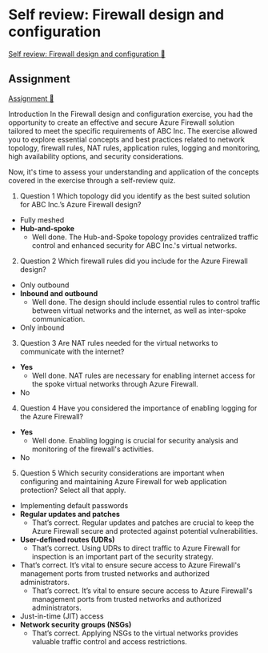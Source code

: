# Self review: Firewall design and configuration

[Self review: Firewall design and configuration 🔗](https://www.coursera.org/learn/cybersecurity-tools-and-technologies/assignment-submission/E8cul/self-review-firewall-design-and-configuration)

## Assignment

[Assignment 🔗](https://www.coursera.org/learn/cybersecurity-tools-and-technologies/assignment-submission/E8cul/self-review-firewall-design-and-configuration/attempt)

Introduction
In the
Firewall design and configuration
exercise, you had the opportunity to create an effective and secure Azure Firewall solution tailored to meet the specific requirements of ABC Inc. The exercise allowed you to explore essential concepts and best practices related to network topology, firewall rules, NAT rules, application rules, logging and monitoring, high availability options, and security considerations.

Now, it's time to assess your understanding and application of the concepts covered in the exercise through a self-review quiz.

1.  Question 1
    Which topology did you identify as the best suited solution for ABC Inc.’s Azure Firewall design?

- Fully meshed
- **Hub-and-spoke**
  - Well done. The Hub-and-Spoke topology provides centralized traffic control and enhanced security for ABC Inc.'s virtual networks.

2. Question 2
   Which firewall rules did you include for the Azure Firewall design?

- Only outbound
- **Inbound and outbound**
  - Well done. The design should include essential rules to control traffic between virtual networks and the internet, as well as inter-spoke communication.
- Only inbound

3. Question 3
   Are NAT rules needed for the virtual networks to communicate with the internet?

- **Yes**
  - Well done. NAT rules are necessary for enabling internet access for the spoke virtual networks through Azure Firewall.
- No

4. Question 4
   Have you considered the importance of enabling logging for the Azure Firewall?

- **Yes**
  - Well done. Enabling logging is crucial for security analysis and monitoring of the firewall's activities.
- No

5. Question 5
   Which security considerations are important when configuring and maintaining Azure Firewall for web application protection? Select all that apply.

- Implementing default passwords
- **Regular updates and patches**
  - That’s correct. Regular updates and patches are crucial to keep the Azure Firewall secure and protected against potential vulnerabilities.
- **User-defined routes (UDRs)**
  - That’s correct. Using UDRs to direct traffic to Azure Firewall for inspection is an important part of the security strategy.
- That’s correct. It’s vital to ensure secure access to Azure Firewall's management ports from trusted networks and authorized administrators.
  - That’s correct. It’s vital to ensure secure access to Azure Firewall's management ports from trusted networks and authorized administrators.
- Just-in-time (JIT) access
- **Network security groups (NSGs)**
  - That’s correct. Applying NSGs to the virtual networks provides valuable traffic control and access restrictions.
